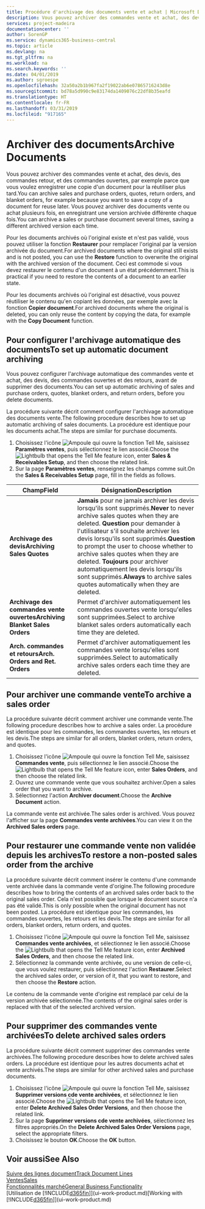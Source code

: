 ```yaml
---
title: Procédure d'archivage des documents vente et achat | Microsoft Docs
description: Vous pouvez archiver des commandes vente et achat, des devis, des retours et des commandes ouvertes, et vous pouvez utiliser le document archivé pour recréer le document d'origine.
services: project-madeira
documentationcenter: ''
author: SorenGP
ms.service: dynamics365-business-central
ms.topic: article
ms.devlang: na
ms.tgt_pltfrm: na
ms.workload: na
ms.search.keywords: ''
ms.date: 04/01/2019
ms.author: sgroespe
ms.openlocfilehash: 32a50a2b1b967fa2f19022ab6e07865716243d8e
ms.sourcegitcommit: bd78a5d990c9e83174da1409076c22df8b35eafd
ms.translationtype: HT
ms.contentlocale: fr-FR
ms.lasthandoff: 03/31/2019
ms.locfileid: "917165"
---
```

# <a name="archive-documents"></a><span data-ttu-id="87f5c-103">Archiver des documents</span><span class="sxs-lookup"><span data-stu-id="87f5c-103">Archive Documents</span></span>
<span data-ttu-id="87f5c-104">Vous pouvez archiver des commandes vente et achat, des devis, des commandes retour, et des commandes ouvertes, par exemple parce que vous voulez enregistrer une copie d'un document pour la réutiliser plus tard.</span><span class="sxs-lookup"><span data-stu-id="87f5c-104">You can archive sales and purchase orders, quotes, return orders, and blanket orders, for example because you want to save a copy of a document for reuse later.</span></span> <span data-ttu-id="87f5c-105">Vous pouvez archiver des documents vente ou achat plusieurs fois, en enregistrant une version archivée différente chaque fois.</span><span class="sxs-lookup"><span data-stu-id="87f5c-105">You can archive a sales or purchase document several times, saving a different archived version each time.</span></span>

<span data-ttu-id="87f5c-106">Pour les documents archivés où l'original existe et n'est pas validé, vous pouvez utiliser la fonction **Restaurer** pour remplacer l'original par la version archivée du document.</span><span class="sxs-lookup"><span data-stu-id="87f5c-106">For archived documents where the original still exists and is not posted, you can use the **Restore** function to overwrite the original with the archived version of the document.</span></span> <span data-ttu-id="87f5c-107">Ceci est commode si vous devez restaurer le contenu d'un document à un état précédemment.</span><span class="sxs-lookup"><span data-stu-id="87f5c-107">This is practical if you need to restore the contents of a document to an earlier state.</span></span>

<span data-ttu-id="87f5c-108">Pour les documents archivés où l'original est désactivé, vous pouvez réutiliser le contenu qu'en copiant les données, par exemple avec la fonction **Copier document**.</span><span class="sxs-lookup"><span data-stu-id="87f5c-108">For archived documents where the original is deleted, you can only reuse the content by copying the data, for example with the **Copy Document** function.</span></span>   

## <a name="to-set-up-automatic-document-archiving"></a><span data-ttu-id="87f5c-109">Pour configurer l'archivage automatique des documents</span><span class="sxs-lookup"><span data-stu-id="87f5c-109">To set up automatic document archiving</span></span>  
<span data-ttu-id="87f5c-110">Vous pouvez configurer l'archivage automatique des commandes vente et achat, des devis, des commandes ouvertes et des retours, avant de supprimer des documents.</span><span class="sxs-lookup"><span data-stu-id="87f5c-110">You can set up automatic archiving of sales and purchase orders, quotes, blanket orders, and return orders, before you delete documents.</span></span>

<span data-ttu-id="87f5c-111">La procédure suivante décrit comment configurer l'archivage automatique des documents vente.</span><span class="sxs-lookup"><span data-stu-id="87f5c-111">The following procedure describes how to set up automatic archiving of sales documents.</span></span> <span data-ttu-id="87f5c-112">La procédure est identique pour les documents achat.</span><span class="sxs-lookup"><span data-stu-id="87f5c-112">The steps are similar for purchase documents.</span></span>
1.  <span data-ttu-id="87f5c-113">Choisissez l'icône ![Ampoule qui ouvre la fonction Tell Me](media/ui-search/search_small.png "Dites-moi ce que vous voulez faire"), saisissez **Paramètres ventes**, puis sélectionnez le lien associé.</span><span class="sxs-lookup"><span data-stu-id="87f5c-113">Choose the ![Lightbulb that opens the Tell Me feature](media/ui-search/search_small.png "Tell me what you want to do") icon, enter **Sales & Receivables Setup**, and then choose the related link.</span></span>
2. <span data-ttu-id="87f5c-114">Sur la page **Paramètres ventes**, renseignez les champs comme suit.</span><span class="sxs-lookup"><span data-stu-id="87f5c-114">On the **Sales & Receivables Setup** page, fill in the fields as follows.</span></span>

|<span data-ttu-id="87f5c-115">Champ</span><span class="sxs-lookup"><span data-stu-id="87f5c-115">Field</span></span>|<span data-ttu-id="87f5c-116">Désignation</span><span class="sxs-lookup"><span data-stu-id="87f5c-116">Description</span></span>|
|-----|-----------|
|<span data-ttu-id="87f5c-117">**Archivage des devis**</span><span class="sxs-lookup"><span data-stu-id="87f5c-117">**Archiving Sales Quotes**</span></span>|<span data-ttu-id="87f5c-118">**Jamais** pour ne jamais archiver les devis lorsqu'ils sont supprimés.</span><span class="sxs-lookup"><span data-stu-id="87f5c-118">**Never** to never archive sales quotes when they are deleted.</span></span> <span data-ttu-id="87f5c-119">**Question** pour demander à l'utilisateur s'il souhaite archiver les devis lorsqu'ils sont supprimés.</span><span class="sxs-lookup"><span data-stu-id="87f5c-119">**Question** to prompt the user to choose whether to archive sales quotes when they are deleted.</span></span> <span data-ttu-id="87f5c-120">**Toujours** pour archiver automatiquement les devis lorsqu'ils sont supprimés.</span><span class="sxs-lookup"><span data-stu-id="87f5c-120">**Always** to archive sales quotes automatically when they are deleted.</span></span>|
|<span data-ttu-id="87f5c-121">**Archivage des commandes vente ouvertes**</span><span class="sxs-lookup"><span data-stu-id="87f5c-121">**Archiving Blanket Sales Orders**</span></span>|<span data-ttu-id="87f5c-122">Permet d'archiver automatiquement les commandes ouvertes vente lorsqu'elles sont supprimées.</span><span class="sxs-lookup"><span data-stu-id="87f5c-122">Select to archive blanket sales orders automatically each time they are deleted.</span></span>|
|<span data-ttu-id="87f5c-123">**Arch. commandes et retours**</span><span class="sxs-lookup"><span data-stu-id="87f5c-123">**Arch. Orders and Ret. Orders**</span></span>|<span data-ttu-id="87f5c-124">Permet d'archiver automatiquement les commandes vente lorsqu'elles sont supprimées.</span><span class="sxs-lookup"><span data-stu-id="87f5c-124">Select to automatically archive sales orders each time they are deleted.</span></span>|

## <a name="to-archive-a-sales-order"></a><span data-ttu-id="87f5c-125">Pour archiver une commande vente</span><span class="sxs-lookup"><span data-stu-id="87f5c-125">To archive a sales order</span></span>
<span data-ttu-id="87f5c-126">La procédure suivante décrit comment archiver une commande vente.</span><span class="sxs-lookup"><span data-stu-id="87f5c-126">The following procedure describes how to archive a sales order.</span></span> <span data-ttu-id="87f5c-127">La procédure est identique pour les commandes, les commandes ouvertes, les retours et les devis.</span><span class="sxs-lookup"><span data-stu-id="87f5c-127">The steps are similar for all orders, blanket orders, return orders, and quotes.</span></span>

1.  <span data-ttu-id="87f5c-128">Choisissez l'icône ![Ampoule qui ouvre la fonction Tell Me](media/ui-search/search_small.png "Dites-moi ce que vous voulez faire"), saisissez **Commandes vente**, puis sélectionnez le lien associé.</span><span class="sxs-lookup"><span data-stu-id="87f5c-128">Choose the ![Lightbulb that opens the Tell Me feature](media/ui-search/search_small.png "Tell me what you want to do") icon, enter **Sales Orders**, and then choose the related link.</span></span>  
2.  <span data-ttu-id="87f5c-129">Ouvrez une commande vente que vous souhaitez archiver.</span><span class="sxs-lookup"><span data-stu-id="87f5c-129">Open a sales order that you want to archive.</span></span>  
3.  <span data-ttu-id="87f5c-130">Sélectionnez l'action **Archiver document**.</span><span class="sxs-lookup"><span data-stu-id="87f5c-130">Choose the **Archive Document** action.</span></span>

<span data-ttu-id="87f5c-131">La commande vente est archivée.</span><span class="sxs-lookup"><span data-stu-id="87f5c-131">The sales order is archived.</span></span> <span data-ttu-id="87f5c-132">Vous pouvez l'afficher sur la page **Commandes vente archivées**.</span><span class="sxs-lookup"><span data-stu-id="87f5c-132">You can view it on the **Archived Sales orders** page.</span></span>

## <a name="to-restore-a-non-posted-sales-order-from-the-archive"></a><span data-ttu-id="87f5c-133">Pour restaurer une commande vente non validée depuis les archives</span><span class="sxs-lookup"><span data-stu-id="87f5c-133">To restore a non-posted sales order from the archive</span></span>
<span data-ttu-id="87f5c-134">La procédure suivante décrit comment insérer le contenu d'une commande vente archivée dans la commande vente d'origine.</span><span class="sxs-lookup"><span data-stu-id="87f5c-134">The following procedure describes how to bring the contents of an archived sales order back to the original sales order.</span></span> <span data-ttu-id="87f5c-135">Cela n'est possible que lorsque le document source n'a pas été validé.</span><span class="sxs-lookup"><span data-stu-id="87f5c-135">This is only possible when the original document has not been posted.</span></span> <span data-ttu-id="87f5c-136">La procédure est identique pour les commandes, les commandes ouvertes, les retours et les devis.</span><span class="sxs-lookup"><span data-stu-id="87f5c-136">The steps are similar for all orders, blanket orders, return orders, and quotes.</span></span>

1. <span data-ttu-id="87f5c-137">Choisissez l'icône ![Ampoule qui ouvre la fonction Tell Me](media/ui-search/search_small.png "Dites-moi ce que vous voulez faire"), saisissez **Commandes vente archivées**, et sélectionnez le lien associé.</span><span class="sxs-lookup"><span data-stu-id="87f5c-137">Choose the ![Lightbulb that opens the Tell Me feature](media/ui-search/search_small.png "Tell me what you want to do") icon, enter **Archived Sales Orders**, and then choose the related link.</span></span>
2. <span data-ttu-id="87f5c-138">Sélectionnez la commande vente archivée, ou une version de celle-ci, que vous voulez restaurer, puis sélectionnez l'action **Restaurer**.</span><span class="sxs-lookup"><span data-stu-id="87f5c-138">Select the archived sales order, or version of it, that you want to restore, and then choose the **Restore** action.</span></span>  

<span data-ttu-id="87f5c-139">Le contenu de la commande vente d'origine est remplacé par celui de la version archivée sélectionnée.</span><span class="sxs-lookup"><span data-stu-id="87f5c-139">The contents of the original sales order is replaced with that of the selected archived version.</span></span>

## <a name="to-delete-archived-sales-orders"></a><span data-ttu-id="87f5c-140">Pour supprimer des commandes vente archivées</span><span class="sxs-lookup"><span data-stu-id="87f5c-140">To delete archived sales orders</span></span>
<span data-ttu-id="87f5c-141">La procédure suivante décrit comment supprimer des commandes vente archivées.</span><span class="sxs-lookup"><span data-stu-id="87f5c-141">The following procedure describes how to delete archived sales orders.</span></span> <span data-ttu-id="87f5c-142">La procédure est identique pour les autres documents achat et vente archivés.</span><span class="sxs-lookup"><span data-stu-id="87f5c-142">The steps are similar for other archived sales and purchase documents.</span></span>

1.  <span data-ttu-id="87f5c-143">Choisissez l'icône ![Ampoule qui ouvre la fonction Tell Me](media/ui-search/search_small.png "Dites-moi ce que vous voulez faire"), saisissez **Supprimer versions cde vente archivées**, et sélectionnez le lien associé.</span><span class="sxs-lookup"><span data-stu-id="87f5c-143">Choose the ![Lightbulb that opens the Tell Me feature](media/ui-search/search_small.png "Tell me what you want to do") icon, enter **Delete Archived Sales Order Versions**, and then choose the related link.</span></span>  
2.  <span data-ttu-id="87f5c-144">Sur la page **Supprimer versions cde vente archivées**, sélectionnez les filtres appropriés.</span><span class="sxs-lookup"><span data-stu-id="87f5c-144">On the **Delete Archived Sales Order Versions** page, select the appropriate filters.</span></span>  
3.  <span data-ttu-id="87f5c-145">Choisissez le bouton **OK**.</span><span class="sxs-lookup"><span data-stu-id="87f5c-145">Choose the **OK** button.</span></span>

## <a name="see-also"></a><span data-ttu-id="87f5c-146">Voir aussi</span><span class="sxs-lookup"><span data-stu-id="87f5c-146">See Also</span></span>
[<span data-ttu-id="87f5c-147">Suivre des lignes document</span><span class="sxs-lookup"><span data-stu-id="87f5c-147">Track Document Lines</span></span>](across-how-to-track-document-lines.md)  
[<span data-ttu-id="87f5c-148">Ventes</span><span class="sxs-lookup"><span data-stu-id="87f5c-148">Sales</span></span>](sales-manage-sales.md)  
[<span data-ttu-id="87f5c-149">Fonctionnalités marché</span><span class="sxs-lookup"><span data-stu-id="87f5c-149">General Business Functionality</span></span>](ui-across-business-areas.md)  
<span data-ttu-id="87f5c-150">[Utilisation de [!INCLUDE[d365fin](includes/d365fin_md.md)]](ui-work-product.md)</span><span class="sxs-lookup"><span data-stu-id="87f5c-150">[Working with [!INCLUDE[d365fin](includes/d365fin_md.md)]](ui-work-product.md)</span></span>
